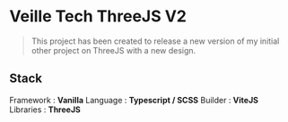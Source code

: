 # Veille Tech ThreeJS V2

> This project has been created to release a new version of my initial other project on ThreeJS with a new design.

## Stack
Framework : **Vanilla**
Language : **Typescript / SCSS**
Builder : **ViteJS**
Libraries : **ThreeJS**
